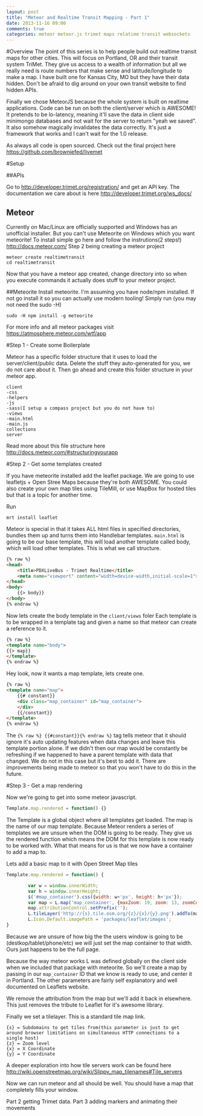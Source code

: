 ```yaml
---
layout: post
title: "Meteor and Realtime Transit Mapping - Part 1"
date: 2013-11-16 09:00
comments: true
categories: meteor meteor.js trimet maps relatime transit websockets
---
```


#Overview
The point of this series is to help people build out realtime transit maps for other cities.
This will focus on Portland, OR and their transit system TriMet. They give us access to a wealth of information but all we really need is route numbers that make sense and latitude/longitude to make a map. I have built one for Kansas City, MO but they have their data hidden. Don't be afraid to dig around on your own transit website to find hidden APIs.

Finally we chose MeteorJS because the whole system is built on realtime applications. Code can be run on both the client/server which is AWESOME! It pretends to be lo-latency, meaning it'll save the data in client side minimongo databases and not wait for the server to return "yeah we saved". It also somehow magically invalidates the data correctly. It's just a framework that works and I can't wait for the 1.0 release.

As always all code is open sourced. Check out the final project here
https://github.com/browniefed/livemet

#Setup

##APIs

Go to http://developer.trimet.org/registration/ and get an API key.
The documentation we care about is here http://developer.trimet.org/ws_docs/

## Meteor

Currently on Mac/Linux are officially supported and Windows has an unofficial installer. But you can't use Meteorite on Windows which you want meteorite!
To install simple go here and follow the instrutions(2 steps!) http://docs.meteor.com/
Step 2 being creating a meteor project

```
meteor create realtimetransit
cd realtimetransit
```
Now that you have a meteor app created, change directory into so when you execute commands it actually does stuff to your meteor project.

##Meteorite
Install meteorite. I'm assuming you have node/npm installed. If not go install it so you can actually use modern tooling!
Simply run (you may not need the sudo -H)

```
sudo -H npm install -g meteorite
```
For more info and all meteor packages visit https://atmosphere.meteor.com/wtf/app

#Step 1 - Create some Boilerplate

Meteor has a specific folder structure that it uses to load the server/client/public data.
Delete the stuff they auto-generated for you, we do not care about it.
Then go ahead and create this folder structure in your meteor app.

```
client
-css
-helpers
-js
-sass(I setup a compass project but you do not have to)
-views
-main.html
-main.js
collections
server
```
Read more about this file structure here http://docs.meteor.com/#structuringyourapp

#Step 2 - Get some templates created

If you have meteorite installed add the leaflet package. We are going to use leafletjs + Open Stree Maps because they're both AWESOME.
You could also create your own map tiles using TileMill, or use MapBox for hosted tiles but that is a topic for another time.

Run

```
mrt install leaflet
```

Meteor is special in that it takes ALL html files in specified directories, bundles them up and turns them into Handlebar templates.
`main.html` is going to be our base template, this will load another template called body, which will load other templates.
This is what we call structure.

```html
{% raw %}
<head>
	<title>PDXLiveBus - Trimet Realtime</title>
	<meta name="viewport" content="width=device-width,initial-scale=1">
</head>
<body>
	{{> body}}
</body>
{% endraw %}
```

Now lets create the body template in the `client/views` foler
Each template is to be wrapped in a template tag and given a name so that meteor can create a reference to it.

```html
{% raw %}
<template name="body">
{{> map}}
</template>
{% endraw %}
```
Hey look, now it wants a map template, lets create one.

```html
{% raw %}
<template name="map">
	{{# constant}}
	<div class="map_container" id="map_container">
	</div>
	{{/constant}}
</template>
{% endraw %}
```
The `{% raw %} {{#constant}}{% endraw %}` tag tells meteor that it should ignore it's auto updating features when data changes and leave this template portion alone.
If we didn't then our map would be constantly be refreshing if we happened to have a parent template with data that changed. We do not in this case but it's best to add it.
There are improvements being made to meteor so that you won't have to do this in the future.

#Step 3 - Get a map rendering

Now we're going to get into some meteor javascript. 

```javascript
Template.map.rendered = function() {}
```
The Template is a global object where all templates get loaded. The map is the name of our map template.
Because Meteor renders a series of templates we are unsure when the DOM is going to be ready.
They give us the rendered function which means the DOM for this template is now ready to be worked with.
What that means for us is that we now have a container to add a map to.


Lets add a basic map to it with Open Street Map tiles

``` javascript
Template.map.rendered = function() {

		var w = window.innerWidth;
		var h = window.innerHeight;
		$('#map_container').css({width: w+'px', height: h+'px'});
	   	var map = L.map('map_container', {maxZoom: 19, zoom: 13, zoomControl: false, center: ['45.525292','-122.668197']});
		map.attributionControl.setPrefix('');
		L.tileLayer('http://{s}.tile.osm.org/{z}/{x}/{y}.png').addTo(map);
		L.Icon.Default.imagePath = 'packages/leaflet/images';
}
```

Because we are unsure of how big the the users window is going to be (destkop/tablet/phone/etc) we will just set the map container to that width.
Ours just happens to be the full page.

Because the way meteor works L was defined globally on the client side when we included that package with meteorite.
So we'll create a map by passing in our `map_container` ID that we know is ready to use, and center it in Portland. 
The other parameters are fairly self explanatory and well documented on Leaflets website.

We remove the attribution from the map but we'll add it back in elsewhere. This just removes the tribute to Leaflet for it's awesome library.

Finally we set a tilelayer. This is a standard tile map link.

```
{s} = Subdomains to get tiles from(this parameter is just to get around browser limitations on simultaneous HTTP connections to a single host)
{z} = Zoom level
{x} = X Coordinate
{y} = Y Coordinate
```

A deeper exploration into how tile servers work can be found here http://wiki.openstreetmap.org/wiki/Slippy_map_tilenames#Tile_servers

Now we can run meteor and all should be well.
You should have a map that completely fills your window.

Part 2 getting Trimet data.
Part 3 adding markers and animating their movements